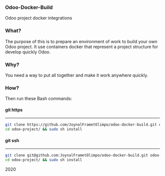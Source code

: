### Odoo-Docker-Build
Odoo project docker integrations


### What?

The purpose of this is to prepare an environment of work to build your own Odoo project. It use containers docker that represent a project structure for develop quickly Odoo.

### Why?

You need a way to put all together and make it work anywhere quickly.

### How?

Then run these Bash commands:

#### git https
---------

```bash
git clone https://github.com/JoynalFrametOlimpo/odoo-docker-build.git odoo-project
cd odoo-project/ && sudo sh install
```

#### git ssh
--------

```bash
git clone git@github.com:JoynalFrametOlimpo/odoo-docker-build.git odoo-project
cd odoo-project/ && sudo sh install
```

2020

